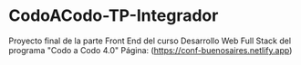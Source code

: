 ﻿# CodoACodo-TP-Integrador
Proyecto final de la parte Front End del curso Desarrollo Web Full Stack del programa "Codo a Codo 4.0"
Página: (https://conf-buenosaires.netlify.app)
